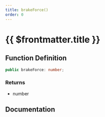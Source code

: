 ```yaml
---
title: brakeForce()
order: 0
---
```


# {{ $frontmatter.title }}

<!--@include: ./brakeForce_partial_header.md-->

## Function Definition

```ts
public brakeForce: number;
```

### Returns

* number

## Documentation

<!--@include: ./brakeForce_partial_footer.md-->

